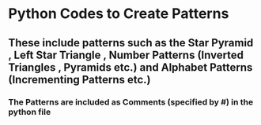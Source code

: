 # Python Codes to Create Patterns
## These include patterns such as the Star Pyramid , Left Star Triangle , Number Patterns (Inverted Triangles , Pyramids etc.) and Alphabet Patterns (Incrementing Patterns etc.)
### The Patterns are included as Comments (specified by #) in the python file
